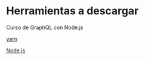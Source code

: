 # Herramientas a descargar

Curso de GraphQL con Node.js

[yarn](https://yarnpkg.com/en/docs/install)

[Node.js](https://nodejs.org/en/download/)
